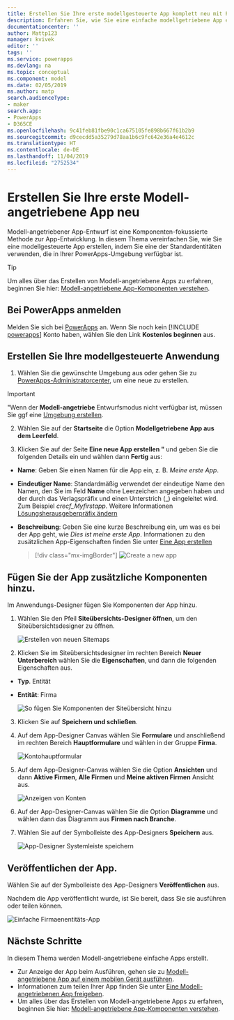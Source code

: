 ```yaml
---
title: Erstellen Sie Ihre erste modellgesteuerte App komplett neu mit PowerApps | Microsoft-Dokumentation
description: Erfahren Sie, wie Sie eine einfache modellgetriebene App erstellen
documentationcenter: ''
author: Mattp123
manager: kvivek
editor: ''
tags: ''
ms.service: powerapps
ms.devlang: na
ms.topic: conceptual
ms.component: model
ms.date: 02/05/2019
ms.author: matp
search.audienceType:
- maker
search.app:
- PowerApps
- D365CE
ms.openlocfilehash: 9c41feb81fbe90c1ca675105fe898b667f61b2b9
ms.sourcegitcommit: d9cecdd5a35279d78aa1b6c9fc642e36a4e4612c
ms.translationtype: HT
ms.contentlocale: de-DE
ms.lasthandoff: 11/04/2019
ms.locfileid: "2752534"
---
```

# <a name="build-your-first-model-driven-app-from-scratch"></a>Erstellen Sie Ihre erste Modell-angetriebene App neu
Modell-angetriebener App-Entwurf ist eine Komponenten-fokussierte Methode zur App-Entwicklung. In diesem Thema vereinfachen Sie, wie Sie eine modellgesteuerte App erstellen, indem Sie eine der Standardentitäten verwenden, die in Ihrer PowerApps-Umgebung verfügbar ist.

> [!TIP]
> Um alles über das Erstellen von Modell-angetriebene Apps zu erfahren, beginnen Sie hier: [Modell-angetriebene App-Komponenten verstehen](model-driven-app-components.md). 

## <a name="sign-in-to-powerapps"></a>Bei PowerApps anmelden
Melden Sie sich bei [PowerApps](https://make.powerapps.com/) an. Wenn Sie noch kein [!INCLUDE [powerapps](../../includes/powerapps.md)] Konto haben, wählen Sie den Link **Kostenlos beginnen** aus. 

## <a name="create-your-model-driven-app"></a>Erstellen Sie Ihre modellgesteuerte Anwendung

1.  Wählen Sie die gewünschte Umgebung aus oder gehen Sie zu [PowerApps-Administratorcenter](https://admin.powerapps.com/), um eine neue zu erstellen.

  > [!IMPORTANT]
  > "Wenn der **Modell-angetriebe** Entwurfsmodus nicht verfügbar ist, müssen Sie ggf eine [Umgebung erstellen](https://docs.microsoft.com/powerapps/administrator/create-environment).   

2. Wählen Sie auf der **Startseite** die Option **Modellgetriebene App aus dem Leerfeld**.
<!-- ![Start-from-blank_model](media/build-first-model-driven-app/start-from-blank-model-driven.png) -->

3.  Klicken Sie auf der Seite **Eine neue App erstellen "** und geben Sie die folgenden Details ein und wählen dann **Fertig** aus: 
  - **Name**: Geben Sie einen Namen für die App ein, z. B. *Meine erste App*. 
  - **Eindeutiger Name**: Standardmäßig verwendet der eindeutige Name den Namen, den Sie im Feld **Name** ohne Leerzeichen angegeben haben und der durch das Verlagspräfix und einen Unterstrich (_) eingeleitet wird. Zum Beispiel *crecf_Myfirstapp*. Weitere Informationen [Lösungsherausgeberpräfix ändern](../common-data-service/change-solution-publisher-prefix.md)
  - **Beschreibung**: Geben Sie eine kurze Beschreibung ein, um was es bei der App geht, wie *Dies ist meine erste App*.
Informationen zu den zusätzlichen App-Eigenschaften finden Sie unter [Eine App erstellen](create-edit-app.md#create-an-app)

    > [!div class="mx-imgBorder"] 
    > ![](media/create-new-app.png "Create a new app") 


## <a name="add-components-to-your-app"></a>Fügen Sie der App zusätzliche Komponenten hinzu.
Im Anwendungs-Designer fügen Sie Komponenten der App hinzu.
1.  Wählen Sie den Pfeil **Siteübersichts-Designer öffnen**, um den Siteübersichtsdesigner zu öffnen. 

    ![Erstellen von neuen Sitemaps](media/build-first-model-driven-app/new-sitemap.png)

2.  Klicken Sie im Siteübersichtsdesigner im rechten Bereich **Neuer Unterbereich** wählen Sie die **Eigenschaften**, und dann die folgenden Eigenschaften aus.
  - **Typ**. Entität
  - **Entität**: Firma

    ![So fügen Sie Komponenten der Siteübersicht hinzu](media/build-first-model-driven-app/sitemap.png)

3.  Klicken Sie auf **Speichern und schließen**.
4.  Auf dem App-Designer Canvas wählen Sie **Formulare** und anschließend im rechten Bereich **Hauptformulare** und wählen in der Gruppe **Firma**.

    ![Kontohauptformular](media/build-first-model-driven-app/main-form.png)

5.  Auf dem App-Designer-Canvas wählen Sie die Option **Ansichten** und dann **Aktive Firmen**, **Alle Firmen** und **Meine aktiven Firmen** Ansicht aus.

    ![Anzeigen von Konten](media/build-first-model-driven-app/views.png)

6. Auf der App-Designer-Canvas wählen Sie die Option **Diagramme** und wählen dann das Diagramm aus **Firmen nach Branche**.
7. Wählen Sie auf der Symbolleiste des App-Designers **Speichern** aus.

    ![App-Designer Systemleiste speichern](media/build-first-model-driven-app/app-designer-toolbar.png)
 
<!-- ##  Validate your app
This step checks for component dependencies that are required for the app to work, but haven't yet been added to the app. 

1. On the app designer canvas, select the component that indicates a dependency, such as the **Forms** component. Then, on the right-pane select the **Required** tab, expand **Entity Dependencies** and then select all required dependencies. 

    ![Add dependencies](media/build-first-model-driven-app/resolve-dependencies.png)

2. Select **Add Dependencies**.
3. On the app designer toolbar, select **Save**.  -->

## <a name="publish-your-app"></a>Veröffentlichen der App.
Wählen Sie auf der Symbolleiste des App-Designers **Veröffentlichen** aus.

Nachdem die App veröffentlicht wurde, ist Sie bereit, dass Sie sie ausführen oder teilen können.

![Einfache Firmaenentitäts-App](media/build-first-model-driven-app/accounts-quickstart-app.png)

## <a name="next-steps"></a>Nächste Schritte
In diesem Thema werden Modell-angetriebene einfache Apps erstellt. 
- Zur Anzeige der App beim Ausführen, gehen sie zu [Modell-angetriebene App auf einem mobilen Gerät ausführen](../../user/run-app-client-model-driven.md).
- Informationen zum teilen Ihrer App finden Sie unter [Eine Modell-angetriebenen App freigeben](share-model-driven-app.md).
- Um alles über das Erstellen von Modell-angetriebene Apps zu erfahren, beginnen Sie hier: [Modell-angetriebene App-Komponenten verstehen](model-driven-app-components.md).
